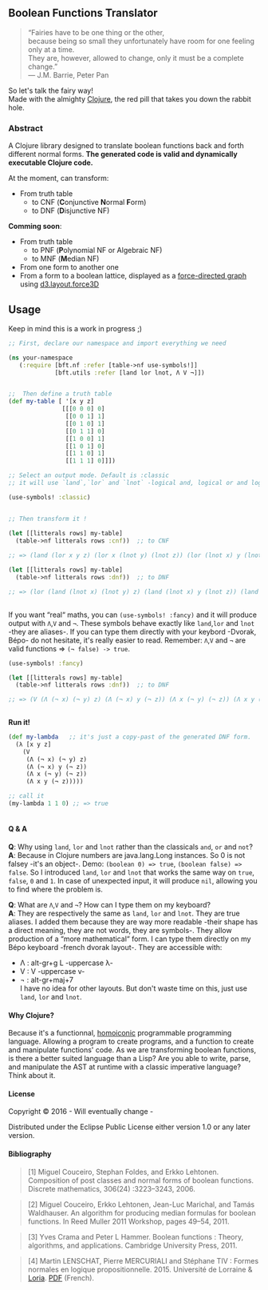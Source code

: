 ## Boolean Functions Translator

> “Fairies have to be one thing or the other,  
> because being so small they unfortunately have room for one feeling only at a time.   
> They are, however, allowed to change, only it must be a complete change.”   
>  ― J.M. Barrie, Peter Pan  

So let's talk the fairy way!  
Made with the almighty [Clojure](http://clojure.org/), the red pill that takes you down the rabbit hole.  


###  Abstract

A Clojure library designed to translate boolean functions back and forth different normal forms. **The generated code is valid and dynamically executable Clojure code.**

At the moment, can transform:
- From truth table
  - to CNF (**C**onjunctive **N**ormal **F**orm)
  - to DNF (**D**isjunctive NF)


**Comming soon**:
- From truth table
  - to PNF (**P**olynomial NF or Algebraic NF)
  - to MNF (**M**edian NF)
- From one form to another one
- From a form to a boolean lattice, displayed as a [force-directed graph](http://bl.ocks.org/mbostock/1062288) using [d3.layout.force3D](https://github.com/ggeoffrey/d3.layout.force3D)
  

## Usage

Keep in mind this is a work in progress ;)

```clojure
;; First, declare our namespace and import everything we need

(ns your-namespace
   (:require [bft.nf :refer [table->nf use-symbols!]]
             [bft.utils :refer [land lor lnot, Λ V ¬]])


;;  Then define a truth table
(def my-table [ '[x y z]
               [[[0 0 0] 0]
                [[0 0 1] 1]
                [[0 1 0] 1]
                [[0 1 1] 0]
                [[1 0 0] 1]
                [[1 0 1] 0]
                [[1 1 0] 1]
                [[1 1 1] 0]]])

;; Select an output mode. Default is :classic
;; it will use `land`,`lor` and `lnot` -logical and, logical or and logical not-

(use-symbols! :classic)


;; Then transform it !

(let [[litterals rows] my-table]
  (table->nf litterals rows :cnf))  ;; to CNF
  
;; => (land (lor x y z) (lor x (lnot y) (lnot z)) (lor (lnot x) y (lnot z)) (lor (lnot x) (lnot y) (lnot z)))

(let [[litterals rows] my-table]
  (table->nf litterals rows :dnf))  ;; to DNF

;; => (lor (land (lnot x) (lnot y) z) (land (lnot x) y (lnot z)) (land x (lnot y) (lnot z)) (land x y (lnot z)))
  
```

If you want “real“ maths, you can `(use-symbols! :fancy)` and it will produce output with `Λ`,`V` and `¬`. These symbols behave exactly like `land`,`lor` and `lnot` -they are aliases-. If you can type them directly with your keybord -Dvorak, Bépo- do not hesitate, it's really easier to read. Remember: `Λ`,`V` and `¬` are valid functions => `(¬ false) -> true`. 

```clojure
(use-symbols! :fancy) 

(let [[litterals rows] my-table]
  (table->nf litterals rows :dnf))  ;; to DNF

;; => (V (Λ (¬ x) (¬ y) z) (Λ (¬ x) y (¬ z)) (Λ x (¬ y) (¬ z)) (Λ x y (¬ z)))
  
```
**Run it!**
```clojure
(def my-lambda   ;; it's just a copy-past of the generated DNF form.
  (λ [x y z]
    (V 
     (Λ (¬ x) (¬ y) z)
     (Λ (¬ x) y (¬ z))
     (Λ x (¬ y) (¬ z))
     (Λ x y (¬ z)))))

;; call it
(my-lambda 1 1 0) ;; => true
  
```

#### Q & A
**Q**: Why using `land`, `lor` and `lnot` rather than the classicals `and`, `or` and `not`?  
**A**: Because in Clojure numbers are java.lang.Long instances. So 0 is not falsey -it's an object-. Demo: 
`(boolean 0) => true`, `(boolean false) => false`. So I introduced `land`, `lor` and `lnot` that works the same way on `true`, `false`, `0` and `1`. In case of unexpected input, it will produce `nil`, allowing you to find where the problem is.
  
**Q**: What are `Λ`,`V` and `¬`? How can I type them on my keyboard?  
**A**: They are respectively the same as `land`, `lor` and `lnot`. They are true aliases. I added them because they are way more readable -their shape has a direct meaning, they are not words, they are symbols-. They allow production of a “more mathematical“ form. I can type them directly on my Bépo keyboard -french dvorak layout-. They are accessible with:
- Λ : alt-gr+g L  -uppercase λ-
- V : V           -uppercase v-
- ¬ : alt-gr+maj+7  
I have no idea for other layouts. But don't waste time on this, just use `land`, `lor` and `lnot`.


#### Why Clojure? 

Because it's a functionnal, [homoiconic](https://en.wikipedia.org/wiki/Homoiconicity) programmable programming language. Allowing a program to create programs, and a function to create and manipulate functions' code. As we are transforming boolean functions, is there a better suited language than a Lisp? Are you able to write, parse, and manipulate the AST at runtime with a classic imperative language? Think about it.

#### License

Copyright © 2016 - Will eventually change -

Distributed under the Eclipse Public License either version 1.0 or any later version.


#### Bibliography
> [1] Miguel Couceiro, Stephan Foldes, and Erkko Lehtonen. Composition of
post classes and normal forms of boolean functions. Discrete mathematics, 306(24) :3223–3243, 2006.

> [2] Miguel Couceiro, Erkko Lehtonen, Jean-Luc Marichal, and Tamás Waldhauser. An algorithm for producing median formulas for boolean functions. In Reed Muller 2011 Workshop, pages 49–54, 2011.

> [3] Yves Crama and Peter L Hammer. Boolean functions : Theory, algorithms, and applications. Cambridge University Press, 2011.

> [4] Martin LENSCHAT, Pierre MERCURIALI and Stéphane TIV : Formes normales en logique propositionnelle. 2015. Université de Lorraine & [Loria](http://www.loria.fr/loria-news?set_language=en). [PDF](http://mathinfo.univ-lorraine.fr/sites/mathinfo.univ-lorraine.fr/files/users/documents/SCA/projtut/2014-2015/rapports/m1sca_rapportprojettut_lentschat_mercuriali_tiv.pdf) (French).

